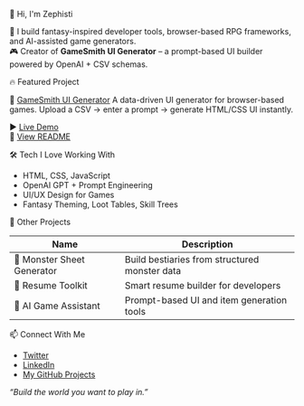 👋 Hi, I'm Zephisti

🔧 I build fantasy-inspired developer tools, browser-based RPG frameworks, and AI-assisted game generators.  
🎮 Creator of **GameSmith UI Generator** – a prompt-based UI builder powered by OpenAI + CSV schemas.

🔥 Featured Project

🧩 [GameSmith UI Generator](https://github.com/zephisti/game-ui-generator)
A data-driven UI generator for browser-based games. Upload a CSV → enter a prompt → generate HTML/CSS UI instantly.

▶️ [Live Demo](https://zephisti.github.io/game-ui-generator)  
📄 [View README](https://github.com/zephisti/game-ui-generator#readme)

🛠 Tech I Love Working With

- HTML, CSS, JavaScript
- OpenAI GPT + Prompt Engineering
- UI/UX Design for Games
- Fantasy Theming, Loot Tables, Skill Trees

🧭 Other Projects

| Name | Description |
|------|-------------|
| 🐉 Monster Sheet Generator | Build bestiaries from structured monster data |
| 💼 Resume Toolkit | Smart resume builder for developers |
| 🔮 AI Game Assistant | Prompt-based UI and item generation tools |

📫 Connect With Me

- [Twitter](https://twitter.com/zephisti)
- [LinkedIn](https://linkedin.com/in/zephisti)
- [My GitHub Projects](https://github.com/zephisti)


 *“Build the world you want to play in.”*


<!--
**zephisti/zephisti** is a ✨ _special_ ✨ repository because its `README.md` (this file) appears on your GitHub profile.

Here are some ideas to get you started:

- 🔭 I’m currently working on ...
- 🌱 I’m currently learning ...
- 👯 I’m looking to collaborate on ...
- 🤔 I’m looking for help with ...
- 💬 Ask me about ...
- 📫 How to reach me: ...
- 😄 Pronouns: ...
- ⚡ Fun fact: ...
-->
